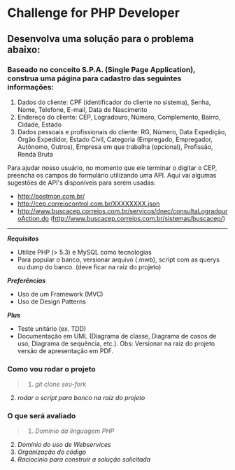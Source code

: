 # Challenge for PHP Developer

## Desenvolva uma solução para o problema abaixo:

### Baseado no conceito S.P.A. (Single Page Application), construa uma página para cadastro das seguintes informações:
1. Dados do cliente: CPF (identificador do cliente no sistema), Senha, Nome, Telefone, E-mail, Data de Nascimento
2. Endereço do cliente: CEP, Logradouro, Número, Complemento, Bairro, Cidade, Estado
3. Dados pessoais e profissionais do cliente: RG, Número, Data Expedição, Órgão Expedidor, Estado Civil, Categoria (Empregado, Empregador, Autônomo, Outros), Empresa em que trabalha (opcional), Profissão, Renda Bruta

Para ajudar nosso usuário, no momento que ele terminar o digitar o CEP, preencha os campos do formulário utilizando uma API. Aqui vai algumas sugestões de API's disponíveis para serem usadas:
* http://postmon.com.br/
* http://cep.correiocontrol.com.br/XXXXXXXX.json
* http://www.buscacep.correios.com.br/servicos/dnec/consultaLogradouroAction.do (http://www.buscacep.correios.com.br/sistemas/buscacep/)

---

***Requisitos***
* Utilize PHP (> 5.3) e MySQL como tecnologias
* Para popular o banco, versionar arquivo (.mwb), script com as querys ou dump do banco. (deve ficar na raiz do projeto)

***Preferências***
* Uso de um Framework (MVC)
* Uso de Design Patterns

***Plus***
* Teste unitário (ex. TDD)
* Documentação em UML (Diagrama de classe, Diagrama de casos de uso, Diagrama de sequência, etc.). Obs: Versionar na raiz do projeto versão de apresentação em PDF.

### Como vou rodar o projeto
>1. *git clone seu-fork*
2. *rodar o script para banco na raiz do projeto*

### O que será avaliado
>1. *Domínio da linguagem PHP*
2. *Domínio do uso de Webservices*
3. *Organização do código*
4. *Raciocínio para construir a solução solicitada*



